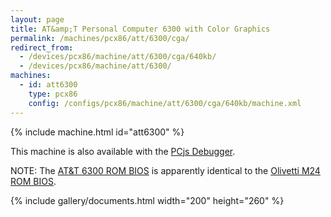 ```yaml
---
layout: page
title: AT&amp;T Personal Computer 6300 with Color Graphics
permalink: /machines/pcx86/att/6300/cga/
redirect_from:
  - /devices/pcx86/machine/att/6300/cga/640kb/
  - /devices/pcx86/machine/att/6300/
machines:
  - id: att6300
    type: pcx86
    config: /configs/pcx86/machine/att/6300/cga/640kb/machine.xml
---
```


{% include machine.html id="att6300" %}

This machine is also available with the [PCjs Debugger](/configs/pcx86/machine/att/6300/cga/640kb/debugger/machine.xml).

NOTE: The [AT&T 6300 ROM BIOS](/machines/pcx86/att/6300/rom/) is apparently identical to the [Olivetti M24 ROM BIOS](/machines/pcx86/olivetti/m24/rom/).

{% include gallery/documents.html width="200" height="260" %}
